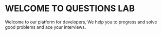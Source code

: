 # WELCOME TO QUESTIONS LAB

Welcome to our platform for developers, We help you to progress and solve good problems and ace your interviews.
